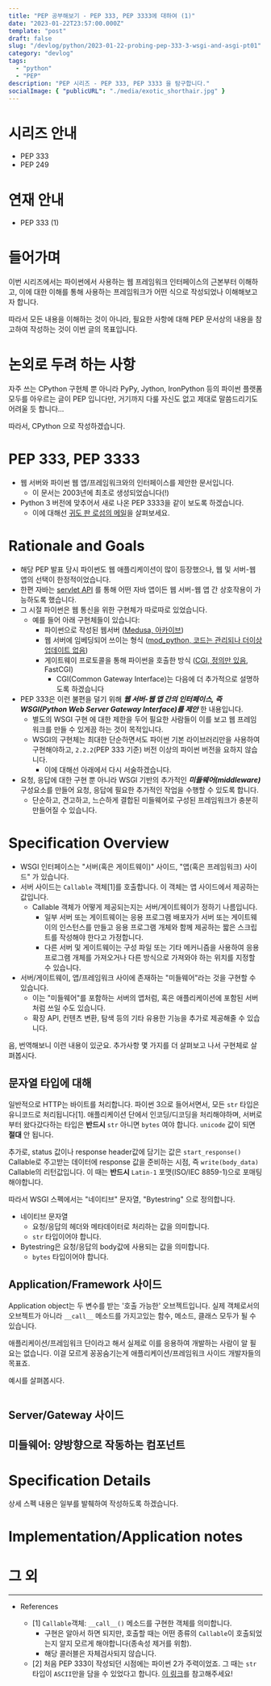 ```yaml
---
title: "PEP 공부해보기 - PEP 333, PEP 3333에 대하여 (1)"
date: "2023-01-22T23:57:00.000Z"
template: "post"
draft: false
slug: "/devlog/python/2023-01-22-probing-pep-333-3-wsgi-and-asgi-pt01"
category: "devlog"
tags:
  - "python"
  - "PEP"
description: "PEP 시리즈 - PEP 333, PEP 3333 을 탐구합니다."
socialImage: { "publicURL": "./media/exotic_shorthair.jpg" }
---
```


# 시리즈 안내

- PEP 333
- PEP 249

# 연재 안내

- PEP 333 (1)

# 들어가며

이번 시리즈에서는 파이썬에서 사용하는 웹 프레임워크 인터페이스의 근본부터 이해하고, 이에 대한 이해를 통해 사용하는 프레임워크가 어떤 식으로 작성되었나 이해해보고자 합니다.

따라서 모든 내용을 이해하는 것이 아니라, 필요한 사항에 대해 PEP 문서상의 내용을 참고하여 작성하는 것이 이번 글의 목표입니다.

# 논외로 두려 하는 사항

자주 쓰는 CPython 구현체 뿐 아니라 PyPy, Jython, IronPython 등의 파이썬 플랫폼 모두를 아우르는 글이 PEP 입니다만, 거기까지 다룰 자신도 없고 제대로 말씀드리기도 어려울 듯 합니다...

따라서, CPython 으로 작성하겠습니다.

# PEP 333, PEP 3333

- 웹 서버와 파이썬 웹 앱/프레임워크와의 인터페이스를 제안한 문서입니다.
  - 이 문서는 2003년에 최초로 생성되었습니다(!)
- Python 3 버전에 맞추어서 새로 나온 PEP 3333을 같이 보도록 하겠습니다.
  - 이에 대해선 [귀도 판 로섬의 메일](https://mail.python.org/pipermail/python-dev/2010-September/104114.html)을 살펴보세요.

# Rationale and Goals

- 해당 PEP 발표 당시 파이썬도 웹 애플리케이션이 많이 등장했으나, 웹 및 서버-웹 앱의 선택이 한정적이었습니다.
- 한편 자바는 [servlet API](https://www.geeksforgeeks.org/servlet-api/) 를 통해 어떤 자바 앱이든 웹 서버-웹 앱 간 상호작용이 가능하도록 했습니다.
- 그 시절 파이썬은 웹 통신을 위한 구현체가 따로따로 있었습니다.
  - 예를 들어 아래 구현체들이 있습니다:
    - 파이썬으로 작성된 웹서버 ([Medusa, 아카이브](https://github.com/lispyclouds/medusa))
    - 웹 서버에 임베딩되어 쓰이는 형식 ([mod_python, 코드는 관리되나 더이상 업데이트 없음](https://github.com/grisha/mod_python))
    - 게이트웨이 프로토콜을 통해 파이썬을 호출한 방식 ([CGI, 정의만 있음](https://www.w3.org/CGI/), FastCGI)
      - CGI(Common Gateway Interface)는 다음에 더 추가적으로 설명하도록 하겠습니다
- PEP 333은 이런 불편을 덜기 위해 **_웹 서버-웹 앱 간의 인터페이스, 즉 WSGI(Python Web Server Gateway Interface)를 제안_** 한 내용입니다.
  - 별도의 WSGI 구현 에 대한 제한을 두어 필요한 사람들이 이를 보고 웹 프레임워크를 만들 수 있게끔 하는 것이 목적입니다.
  - WSGI의 구현체는 최대한 단순하면서도 파이썬 기본 라이브러리만을 사용하여 구현해야하고, `2.2.2`(PEP 333 기준) 버전 이상의 파이썬 버전을 요하지 않습니다.
    - 이에 대해선 아래에서 다시 서술하겠습니다.
- 요청, 응답에 대한 구현 뿐 아니라 WSGI 기반의 추가적인 **_미들웨어(middleware)_** 구성요소를 만들어 요청, 응답에 필요한 추가적인 작업을 수행할 수 있도록 합니다.
  - 단순하고, 견고하고, 느슨하게 결합된 미들웨어로 구성된 프레임워크가 충분히 만들어질 수 있습니다.

# Specification Overview

- WSGI 인터페이스는 "서버(혹은 게이트웨이)" 사이드, "앱(혹은 프레임워크) 사이드" 가 있습니다.
- 서버 사이드는 `Callable` 객체[1]를 호출합니다. 이 객체는 앱 사이드에서 제공하는 값입니다.
  - Callable 객체가 어떻게 제공되는지는 서버/게이트웨이가 정하기 나름입니다.
    - 일부 서버 또는 게이트웨이는 응용 프로그램 배포자가 서버 또는 게이트웨이의 인스턴스를 만들고
      응용 프로그램 개체와 함께 제공하는 짧은 스크립트를 작성해야 한다고 가정합니다.
    - 다른 서버 및 게이트웨이는 구성 파일 또는 기타 메커니즘을 사용하여 응용 프로그램 개체를 가져오거나 다른 방식으로 가져와야 하는 위치를 지정할 수 있습니다.
- 서버/게이트웨이, 앱/프레임워크 사이에 존재하는 "미들웨어"라는 것을 구현할 수 있습니다.
  - 이는 "미들웨어"를 포함하는 서버의 앱처럼, 혹은 애플리케이션에 포함된 서버처럼 쓰일 수도 있습니다.
  - 확장 API, 컨텐츠 변환, 탐색 등의 기타 유용한 기능을 추가로 제공해줄 수 있습니다.

음, 번역해보니 이런 내용이 있군요. 추가사항 몇 가지를 더 살펴보고 나서 구현체로 살펴봅시다.

## 문자열 타입에 대해

일반적으로 HTTP는 바이트를 처리합니다. 파이썬 3으로 들어서면서, 모든 `str` 타입은 유니코드로 처리됩니다[1]. 애플리케이션 단에서 인코딩/디코딩을 처리해야하며, 서버로부터 왔다갔다하는 타입은 **반드시** `str` 아니면 `bytes` 여야 합니다. `unicode` 값이 되면 **절대** 안 됩니다.

추가로, status 값이나 response header값에 담기는 값은 `start_response()` Callable로 주고받는 데이터에 response 값을 준비하는 시점, 즉 `write(body_data)` Callable의 리턴값입니다. 이 때는 **반드시** `Latin-1` 포맷(ISO/IEC 8859-1)으로 포매팅 해야합니다.

따라서 WSGI 스펙에서는 "네이티브" 문자열, "Bytestring" 으로 정의합니다.

- 네이티브 문자열
  - 요청/응답의 헤더와 메타데이터로 처리하는 값을 의미합니다.
  - `str` 타입이어야 합니다.
- Bytestring은 요청/응답의 body값에 사용되는 값을 의미합니다.
  - `bytes` 타입이어야 합니다.

## Application/Framework 사이드

Application object는 두 변수를 받는 '호출 가능한' 오브젝트입니다. 실제 객체로서의 오브젝트가 아니라 `__call__` 메소드를 가지고있는 함수, 메소드, 클래스 모두가 될 수 있습니다.

애플리케이션/프레임워크 단이라고 해서 실제로 이를 응용하여 개발하는 사람이 알 필요는 없습니다. 이걸 모르게 꽁꽁숨기는게 애플리케이션/프레임워크 사이드 개발자들의 목표죠.

예시를 살펴봅시다.

```python

```

## Server/Gateway 사이드

## 미들웨어: 양방향으로 작동하는 컴포넌트

# Specification Details

상세 스펙 내용은 일부를 발췌하여 작성하도록 하겠습니다.

# Implementation/Application notes

# 그 외

---

- References

  - [1] `Callable`객체: `__call__()` 메소드를 구현한 객체를 의미합니다.
    - 구현은 알아서 하면 되지만, 호출할 때는 어떤 종류의 `Callable`이 호출되었는지 알지 모르게 해야합니다(종속성 제거를 위함).
    - 해당 콜러블은 자체검사되지 않습니다.
  - [2] 처음 PEP 333이 작성되던 시점에는 파이썬 2가 주력이었죠. 그 때는 `str` 타입이 `ASCII`만을 담을 수 있었다고 합니다. [이 링크](https://sites.pitt.edu/~naraehan/python2/unicode.html)를 참고해주세요!
